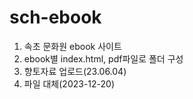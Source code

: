 # sch-ebook

1. 속초 문화원 ebook 사이트 
2. ebook별 index.html, pdf파일로 폴더 구성
3. 향토자료 업로드(23.06.04)
4. 파일 대체(2023-12-20)
